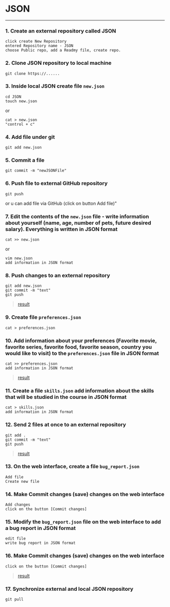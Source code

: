 # JSON
___

### 1. Create an external repository called JSON

    click create New Repository
    entered Repository name - JSON
    choose Public repo, add a Readmy file, create repo.
 
### 2. Clone JSON repository to local machine
   
    git clone https://......

### 3. Inside local JSON create file `new.json`
    cd JSON 
    touch new.json
or    

    cat > new.json
    "control + c"

### 4. Add file under git
    git add new.json

### 5. Commit a file
    git commit -m "newJSONFile"

### 6. Push file to external GitHub repository

    git push 

or u can add file via GitHub (click on button Add file)"

### 7. Edit the contents of the `new.json` file - write information about yourself (name, age, number of pets, future desired salary). Everything is written in JSON format

    cat >> new.json 
or

    vim new.json    
    add information in JSON format

 
### 8. Push changes to an external repository
    git add new.json
    git commit -m "text"
    git push 

>[result](https://github.com/chelovechek159/JSON/blob/main/new.json)
### 9. Create file `preferences.json`
 
    cat > preferences.json

### 10. Add information about your preferences (Favorite movie, favorite series, favorite food, favorite season, country you would like to visit) to the `preferences.json` file in JSON format

    cat >> preferences.json
    add information in JSON format

>[result](https://github.com/chelovechek159/JSON/blob/main/preferences.json)

### 11. Create a file `skills.json` add information about the skills that will be studied in the course in JSON format

    cat > skills.json
	add information in JSON format

### 12. Send 2 files at once to an external repository
    git add .
    git commit -m "text"
    git push
>[result](https://github.com/chelovechek159/JSON/blob/main/skills.json)
### 13. On the web interface, create a file `bug_report.json`
    Add file
    Create new file
### 14. Make Commit changes (save) changes on the web interface
    Add changes
    click on the button [Commit changes]
### 15. Modify the `bug_report.json` file on the web interface to add a bug report in JSON format
    edit file
    write bug report in JSON format

### 16. Make Commit changes (save) changes on the web interface
    click on the button [Commit changes]
>[result](https://github.com/chelovechek159/JSON/blob/main/bug_report.json)
### 17. Synchronize external and local JSON repository 
    git pull

